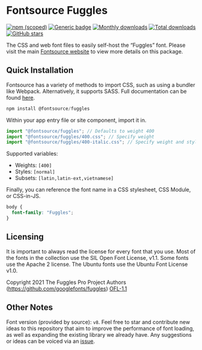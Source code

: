 # Fontsource Fuggles

[![npm (scoped)](https://img.shields.io/npm/v/@fontsource/fuggles?color=brightgreen)](https://www.npmjs.com/package/@fontsource/fuggles) [![Generic badge](https://img.shields.io/badge/fontsource-passing-brightgreen)](https://github.com/fontsource/fontsource) [![Monthly downloads](https://badgen.net/npm/dm/@fontsource/fuggles)](https://github.com/fontsource/fontsource) [![Total downloads](https://badgen.net/npm/dt/@fontsource/fuggles)](https://github.com/fontsource/fontsource) [![GitHub stars](https://img.shields.io/github/stars/fontsource/fontsource.svg?style=social&label=Star)](https://github.com/fontsource/fontsource/stargazers)

The CSS and web font files to easily self-host the “Fuggles” font. Please visit the main [Fontsource website](https://fontsource.org/fonts/fuggles) to view more details on this package.

## Quick Installation

Fontsource has a variety of methods to import CSS, such as using a bundler like Webpack. Alternatively, it supports SASS. Full documentation can be found [here](https://fontsource.org/docs/getting-started/introduction).

```javascript
npm install @fontsource/fuggles
```

Within your app entry file or site component, import it in.

```javascript
import "@fontsource/fuggles"; // Defaults to weight 400
import "@fontsource/fuggles/400.css"; // Specify weight
import "@fontsource/fuggles/400-italic.css"; // Specify weight and style

```

Supported variables:
- Weights: `[400]`
- Styles: `[normal]`
- Subsets: `[latin,latin-ext,vietnamese]`

Finally, you can reference the font name in a CSS stylesheet, CSS Module, or CSS-in-JS.

```css
body {
  font-family: "Fuggles";
}
```

## Licensing
It is important to always read the license for every font that you use.
Most of the fonts in the collection use the SIL Open Font License, v1.1. Some fonts use the Apache 2 license. The Ubuntu fonts use the Ubuntu Font License v1.0.

Copyright 2021 The Fuggles Pro Project Authors (https://github.com/googlefonts/fuggles)
[OFL-1.1](http://scripts.sil.org/OFL)

## Other Notes
Font version (provided by source): `v8`.
Feel free to star and contribute new ideas to this repository that aim to improve the performance of font loading, as well as expanding the existing library we already have. Any suggestions or ideas can be voiced via an [issue](https://github.com/fontsource/fontsource/issues).